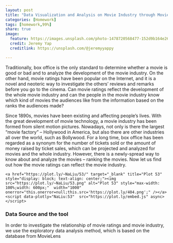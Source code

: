 ```yaml
---
layout: post
title: "Data Visualization and Analysis on Movie Industry through Movie Ratings"
categories: [Homework]
tags: [homework,99%]
share: true
image:
  feature: https://images.unsplash.com/photo-1478720568477-152d9b164e26?ixlib=rb-0.3.5&q=80&fm=jpg&crop=entropy&cs=tinysrgb&dl=j39x2xx_8cq-jeremy-yap.jpg&s=4cd169c066b2dcd848786a95e1eff833
  credit: Jeremy Yap
  creditlink: https://unsplash.com/@jeremyyappy

---
```


Traditionally,
box office is the only standard to determine whether a movie is good or bad and
to analyze the development of the movie industry. On the other hand, movie ratings
have been popular on the Internet, and it is a novel and neoteric way to
investigate the others’ reviews and remarks before you go to the cinema. Can
movie ratings reflect the development of the whole movie industry and can the
people in the movie industry know which kind of movies the audiences like from
the information based on the ranks the audiences made?

Since
1890s, movies have been existing and affecting people’s lives. With the great development
of movie technology, a movie industry has been formed from silent motion
pictures. Nowadays, not only is there the largest “movie factory” – Hollywood
in America, but also there are other industries all over the world, such as
Bollywood. For a long time, box office has been regarded as a synonym for the
number of tickets sold or the amount of money raised by ticket sales, which can
be projected and analyzed for movies and the whole industry. However, there is
a newly-spread way to know about and analyze the movies – ranking the movies. Now
let us find out how the movie ratings can reflect the movie industry.

<div>

    <a href="https://plot.ly/~NaLiu/53/" target="_blank" title="Plot 53" style="display: block; text-align: center;"><img src="https://plot.ly/~NaLiu/53.png" alt="Plot 53" style="max-width: 100%;width: 600px;"  width="1000" onerror="this.onerror=null;this.src='https://plot.ly/404.png';" /></a>
    <script data-plotly="NaLiu:53"  src="https://plot.ly/embed.js" async></script>
</div>

### Data Source and the tool

In order to
investigate the relationship of movie ratings and movie industry, we use the
exploratory data analysis method, which is based on the database from MovieLens



